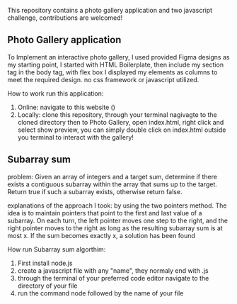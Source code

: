This repository contains a photo gallery application and two javascript challenge, contributions are welcomed!

Photo Gallery application
--------------------------
To Implement an interactive photo gallery, I used provided Figma
designs as my starting point, I started with HTML Boilerplate, then include my section tag in the body tag, with flex box I displayed my elements as columns to meet the required design. no css framework or javascript utilized.

How to work run this application:
1. Online: navigate to this website ()
2. Locally: clone this repository, through your terminal nagivagte to the cloned directory then to Photo Gallery, open index.html, right click and select show preview, you can simply double click on index.html outside you terminal to interact with the gallery!



Subarray sum
-----------------
problem: Given an array of integers and a target sum, determine if there exists a contiguous
subarray within the array that sums up to the target. Return true if such a subarray exists,
otherwise return false.

explanations of the approach I took: by using the two pointers method.
The idea is to maintain pointers that point to the first and last value of a subarray.
On each turn, the left pointer moves one step to the right, and the right pointer
moves to the right as long as the resulting subarray sum is at most x. If the sum
becomes exactly x, a solution has been found

How run Subarray sum algorthim:
1. First install node.js
2. create a javascript file with any "name", they normaly end with .js
3. through the terminal of your preferred code editor navigate to the directory of your file
4. run the command node followed by the name of your file

